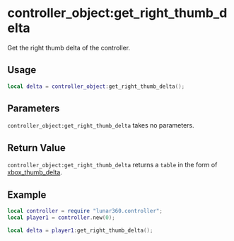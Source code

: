 # controller_object:get_right_thumb_delta

Get the right thumb delta of the controller.

## Usage

```lua
local delta = controller_object:get_right_thumb_delta();
```

## Parameters

`controller_object:get_right_thumb_delta` takes no parameters.

## Return Value

`controller_object:get_right_thumb_delta` returns a `table` in the form of [xbox_thumb_delta][1].

## Example

```lua
local controller = require "lunar360.controller";
local player1 = controller.new(0);

local delta = player1:get_right_thumb_delta();
```

[1]: /api/modules/controller/data-structures.md#xbox_thumb_delta
